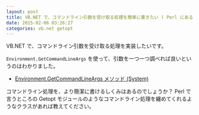 ```yaml
---
layout: post
title: VB.NET で、コマンドライン引数を受け取る処理を簡単に書きたい ( Perl にある Getopt のように)
date: 2015-02-06 03:26:27
categories: vb.net getopt
---
```

<!-- {% raw %} -->
<p>VB.NET で、コマンドライン引数を受け取る処理を実装したいです。  </p>

<p><code>Environment.GetCommandLineArgs</code> を使って、引数を一つ一つ調べれば良いというのはわかりました。</p>

<ul>
<li><a href="https://msdn.microsoft.com/ja-jp/library/system.environment.getcommandlineargs(v=vs.110).aspx" rel="nofollow">Environment.GetCommandLineArgs メソッド (System)</a></li>
</ul>

<p>コマンドライン処理を、より簡潔に書けるしくみはあるのでしょうか？ Perl で言うところの Getopt モジュールのようなコマンドライン処理を纏めてくれるようなクラスがあれば教えてください。</p>
<!-- {% endraw %} -->
